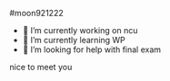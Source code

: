 #moon921222
- 🔭 I’m currently working on ncu
- 🌱 I’m currently learning WP
- 🤔 I’m looking for help with final exam

nice to meet you

